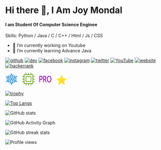 # Hi there 👋, I Am Joy Mondal
#### I am Student Of Computer Science Enginee


Skills: Python / Java /  C  / C++ / Html / Js / CSS

- 🔭 I’m currently working on Youtube 
- 🌱 I’m currently learning Advance Java 


[<img src='https://cdn.jsdelivr.net/npm/simple-icons@3.0.1/icons/github.svg' alt='github' height='40'>](https://github.com/codewithjoymondal)  [<img src='https://cdn.jsdelivr.net/npm/simple-icons@3.0.1/icons/dev-dot-to.svg' alt='dev' height='40'>](https://dev.to/codewithjoymondal)  [<img src='https://cdn.jsdelivr.net/npm/simple-icons@3.0.1/icons/facebook.svg' alt='facebook' height='40'>](https://www.facebook.com/joymondal.cse)  [<img src='https://cdn.jsdelivr.net/npm/simple-icons@3.0.1/icons/instagram.svg' alt='instagram' height='40'>](https://www.instagram.com/codewithjoymondal/)  [<img src='https://cdn.jsdelivr.net/npm/simple-icons@3.0.1/icons/twitter.svg' alt='twitter' height='40'>](https://twitter.com/joymondalcse)  [<img src='https://cdn.jsdelivr.net/npm/simple-icons@3.0.1/icons/youtube.svg' alt='YouTube' height='40'>](https://www.youtube.com/channel/codewithjoy)  [<img src='https://cdn.jsdelivr.net/npm/simple-icons@3.0.1/icons/icloud.svg' alt='website' height='40'>](https://codewithjoymondal.com/)  [<img src='https://cdn.jsdelivr.net/npm/simple-icons@3.0.1/icons/hackerrank.svg' alt='hackerrank' height='40'>](https://www.hackerrank.com/CodeWithJoy)  

<a href='https://archiveprogram.github.com/'><img src='https://raw.githubusercontent.com/acervenky/animated-github-badges/master/assets/acbadge.gif' width='40' height='40'></a> <a href='https://docs.github.com/en/developers'><img src='https://raw.githubusercontent.com/acervenky/animated-github-badges/master/assets/devbadge.gif' width='40' height='40'></a> <a href='https://github.com/pricing'><img src='https://raw.githubusercontent.com/acervenky/animated-github-badges/master/assets/pro.gif' width='40' height='40'></a> <a href='https://stars.github.com/'><img src='https://raw.githubusercontent.com/acervenky/animated-github-badges/master/assets/starbadge.gif' width='35' height='35'></a> 

[![trophy](https://github-profile-trophy.vercel.app/?username=codewithjoymondal)](https://github.com/ryo-ma/github-profile-trophy)

[![Top Langs](https://github-readme-stats.vercel.app/api/top-langs/?username=codewithjoymondal)](https://github.com/anuraghazra/github-readme-stats)

![GitHub stats](https://github-readme-stats.vercel.app/api?username=codewithjoymondal&show_icons=true&count_private=true)  

![GitHub Activity Graph](https://activity-graph.herokuapp.com/graph?username=codewithjoymondal)  

![GitHub streak stats](https://github-readme-streak-stats.herokuapp.com/?user=codewithjoymondal)  

![Profile views](https://gpvc.arturio.dev/codewithjoymondal)  
